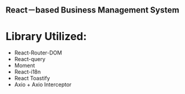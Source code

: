 ## React－based Business Management System 

# Library Utilized: 
- React-Router-DOM
- React-query
- Moment
- React-i18n
- React Toastify
- Axio + Axio Interceptor



